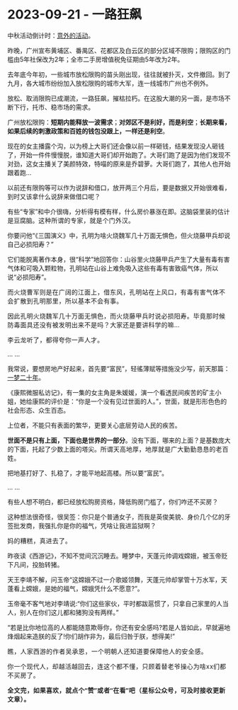 # 2023-09-21 - 一路狂飙

<p style="visibility: visible;">中秋活动倒计时：<a target="_blank" href="http://mp.weixin.qq.com/s?__biz=Mzg2MTg2OTYzNQ==&amp;mid=2247483918&amp;idx=1&amp;sn=030551089a6fc0dda0f14cb165e56044&amp;chksm=ce11c122f96648343b8ad088e79313c613a064cc9ae856b4a289f8d9f952667870acf3609b01&amp;scene=21#wechat_redirect" textvalue="天叙 | 意外的活动" linktype="text" imgurl="" imgdata="null" data-itemshowtype="0" tab="innerlink" data-linktype="2" style="visibility: visible;" hasload="1">意外的活动</a>。</p><p style="visibility: visible;">昨晚，广州宣布黄埔区、番禺区、花都区及白云区的部分区域不限购；限购区的门槛由5年社保改为2年；全市二手房增值税免征期由5年改为2年。<br style="visibility: visible;"></p><p style="visibility: visible;">去年底今年初，一些城市放松限购的苗头刚出现，往往就被扑灭，文件撤回。到了九月，各大城市纷纷加入放松限购的城市大军，连一线城市广州也不例外。</p><p style="visibility: visible;">放松、取消限购已成潮流，一路狂飙，摧枯拉朽。在这股大潮的另一面，是市场不断下行，托市、稳市场的需求。</p><p style="visibility: visible;">广州放松限购：<strong style="visibility: visible;">短期内能释放一波需求</strong>；<strong style="visibility: visible;">对郊区不是利好，而是利空</strong>；<strong style="visibility: visible;">长期来看，如果后续的刺激政策和百姓的钱包没跟上，一样还是利空</strong>。</p><p style="visibility: visible;">现在的女主播露个沟，以为榜上大哥们还会像以前一样砸钱，结果发现没人砸钱了，开始一件件慢慢脱，谁知道大哥们却开始跑了。大哥们跑了是因为他们发现不对劲，这女主播关了美颜特效，特喵的原来是乔碧萝。大哥们跑了，其他人也开始跟着跑...</p><p style="visibility: visible;">以前还有限购等可以作为说辞和借口，放开两三个月后，要是数据又开始很难看，到时又该拿什么说辞来做借口呢？</p><p style="visibility: visible;">有些“专家”和中介很嗨，分析得有模有样，什么房价暴涨在即。这脑袋里装的估计是豆腐脑。<span style="font-size: var(--articleFontsize); letter-spacing: 0.034em; visibility: visible;">这种所谓的专家，就</span><span style="font-size: var(--articleFontsize); letter-spacing: 0.034em; visibility: visible;">是个门外汉。</span></p><p style="visibility: visible;"><span style="visibility: visible;">你要问他“《三国演义》中，孔明为啥火烧魏军几十万面无惧色，但火烧藤甲兵却说自己必损阳寿？”</span></p><p style="visibility: visible;"><span style="visibility: visible;">它们能脱离著作本身，很“科学”地回答你：山谷里火烧藤甲兵产生了大量有毒有害气体和可吸入颗粒物，孔明站在山谷上难免吸入这些有毒有害致癌气体，所以说“必损阳寿”。</span></p><p style="visibility: visible;"><span style="font-size: var(--articleFontsize); letter-spacing: 0.034em; visibility: visible;">而火烧曹军则是在广阔的江面上，借东风，孔明站在上风口，有毒有害气体不会扩散到孔明那里，所以基本不会有事。</span><br style="visibility: visible;"></p><p style="visibility: visible;"><span style="font-size: var(--articleFontsize); letter-spacing: 0.034em; visibility: visible;">因此孔明火烧魏军几十万面无惧色，而火烧藤甲兵时说必损阳寿。</span><span style="font-size: var(--articleFontsize); letter-spacing: 0.034em; visibility: visible;">毕竟那时候防毒面具还没有被发明出来不是吗？</span><span style="font-size: var(--articleFontsize); letter-spacing: 0.034em; visibility: visible;">大家还是要讲科学的嘛…</span><br style="visibility: visible;"></p><p style="visibility: visible;"><span style="font-size: var(--articleFontsize); letter-spacing: 0.034em; visibility: visible;">李云龙听了，都得夸你一声人才。<br style="visibility: visible;"></span></p><p style="visibility: visible;">... ...</p><p style="visibility: visible;">我常说，要想房地产好起来，首先要“富民”，轻徭薄赋等措施没少写，前天那篇：<a target="_blank" href="http://mp.weixin.qq.com/s?__biz=Mzg2OTkwNzE4MA==&amp;mid=2247491439&amp;idx=1&amp;sn=382a52b37a3b2472c6ea15b65080fe03&amp;chksm=ce94b0ecf9e339fa6833505f9bc9c8430ca251ca2a483caecdc67c6d9e89c2b878bb01dbf941&amp;scene=21#wechat_redirect" textvalue="一梦二十年" linktype="text" imgurl="" imgdata="null" data-itemshowtype="0" tab="innerlink" data-linktype="2" style="visibility: visible;" hasload="1">一梦二十年</a>。<br style="visibility: visible;"></p><p>《康熙微服私访记》，有一集的女主角是朱媛媛，演一个看透民间疾苦的矿主小姐，她给康熙的评价是：“你是一个没有见过世面的人。”，世面，就是形形色色的社会形态、众生百态。</p><p>上位者，不能只有表面的繁华，更要关心底层劳动人民的疾苦。</p><p><strong>世面不是只有上面，下面也是世界的一部分</strong>。没有下面，哪来的上面？是基数庞大的下面，托起了少数上面的塔尖。<span style="font-size: var(--articleFontsize);letter-spacing: 0.034em;">所谓天高地厚，地厚就是广大勤勤恳恳的老百姓。</span></p><p>把地基打好了、扎稳了，才能平地起高楼。所以要“富民”。<br></p><p>... ...<br></p><p>有些人想不明白，都已经放松购房资格，降低购房门槛了，你们咋还不买房？<br></p><p><span style="">这种想法很奇怪，很吴签：你只是个普通女子，而我是英俊美貌、身价几个亿的牙签批发商，我强扎你是你的福气，凭啥让我进监狱啊？</span></p><p><span style="font-size: var(--articleFontsize);letter-spacing: 0.034em;">妈的糟糕，真进去了。</span><br></p><p>昨夜读《西游记》，不知不觉间沉沉睡去。睡梦中，天蓬元帅调戏嫦娥，被玉帝贬下凡间，投胎转猪。</p><p>天王李靖不解，问玉帝“这嫦娥不过一介歌姬领舞，天蓬元帅却掌管十万水军，天蓬看上嫦娥，是她的福气，嫦娥凭什么不愿意?”。<br></p><p>玉帝毫不客气地对李靖说:“你们这些家伙，平时都跋扈惯了，只拿自己家里的人当人，别人在你们这儿都和猪狗没有两样。”</p><p>“若是比你地位高的人都能随意欺辱你，你还有安全感吗?若是人皆如此，早就遍地烽烟起来造朕的反了!你们胡作非为，最后归咎于朕，想得美!”</p><p><span style="font-size: var(--articleFontsize);letter-spacing: 0.034em;"><span style="letter-spacing: 0.578px;text-wrap: wrap;">瞧，人家西游的作者吴承恩，一个明朝人还知道要保障他人的安全感。</span></span></p><p><span style="font-size: var(--articleFontsize);letter-spacing: 0.034em;">你一个现代人，</span><span style="font-size: var(--articleFontsize);letter-spacing: 0.034em;">却越活越回去，</span><span style="font-size: var(--articleFontsize);letter-spacing: 0.034em;">连这个都不懂，</span><span style="font-size: var(--articleFontsize);letter-spacing: 0.034em;">只顾着替老爷操心</span><span style="font-size: var(--articleFontsize);letter-spacing: 0.034em;">为啥xx们都不买房了。</span><span style="font-size: var(--articleFontsize);letter-spacing: 0.034em;"></span></p><p style="margin-bottom: 0px;"><strong style="outline: 0px;font-family: system-ui, -apple-system, BlinkMacSystemFont, &quot;Helvetica Neue&quot;, &quot;PingFang SC&quot;, &quot;Hiragino Sans GB&quot;, &quot;Microsoft YaHei UI&quot;, &quot;Microsoft YaHei&quot;, Arial, sans-serif;letter-spacing: 0.544px;text-wrap: wrap;background-color: rgb(255, 255, 255);color: rgb(34, 34, 34);font-size: 16px;"><span style="outline: 0px;font-size: 14px;">全文完，如果喜欢，就点个“赞”或者“在看”吧（星标公众号，可及时接收更新文章）。</span></strong></p><p style="display: none;"><mp-style-type data-value="3"></mp-style-type></p>